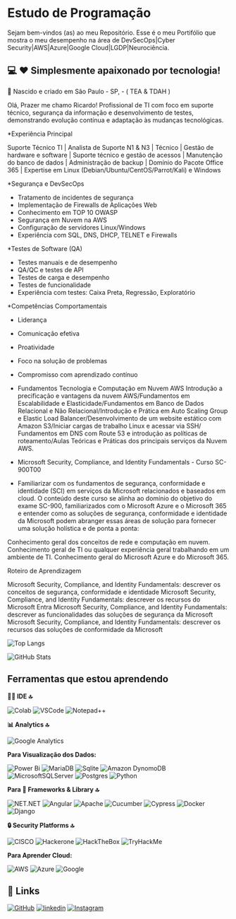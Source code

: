 # Estudo de Programação

Sejam bem-vindos (as) ao meu Repositório.
Esse é o meu Portifólio que mostra o meu desempenho na área de DevSecOps|Cyber Security|AWS|Azure|Google Cloud|LGDP|Neurociência.

## 💻 ❤️ Simplesmente apaixonado por tecnologia!
📘 Nascido e criado em São Paulo - SP,   - ( TEA & TDAH )

Olá, Prazer me chamo Ricardo!
Profissional de TI com foco em suporte técnico, segurança da informação e desenvolvimento de testes, demonstrando evolução contínua e adaptação às mudanças tecnológicas.

*Experiência Principal

Suporte Técnico TI | Analista de Suporte N1 & N3 | Técnico | Gestão de hardware e software | Suporte técnico e gestão de acessos | Manutenção do banco de dados | Administração de backup | Domínio do Pacote Office 365 | Expertise em Linux (Debian/Ubuntu/CentOS/Parrot/Kali) e Windows

*Segurança e DevSecOps

- Tratamento de incidentes de segurança
- Implementação de Firewalls de Aplicações Web
- Conhecimento em TOP 10 OWASP
- Segurança em Nuvem na AWS
- Configuração de servidores Linux/Windows
- Experiência com SQL, DNS, DHCP, TELNET e Firewalls

*Testes de Software (QA)

- Testes manuais e de desempenho
- QA/QC e testes de API
- Testes de carga e desempenho
- Testes de funcionalidade
- Experiência com testes: Caixa Preta, Regressão, Exploratório

*Competências Comportamentais

- Liderança
- Comunicação efetiva
- Proatividade
- Foco na solução de problemas
- Compromisso com aprendizado contínuo

- Fundamentos Tecnologia e Computação em Nuvem AWS
Introdução a precificação e vantagens da nuvem AWS/Fundamentos em Escalabilidade e Elasticidade/Fundamentos em Banco de Dados Relacional e Não Relacional/Introdução e Prática em Auto Scaling Group e Elastic Load Balancer/Desenvolvimento de um website estático com Amazon S3/Iniciar cargas de trabalho Linux e acessar via SSH/ Fundamentos em DNS com Route 53 e introdução as políticas de roteamento/Aulas Teóricas e Práticas dos principais serviços da Nuvem AWS.

- Microsoft Security, Compliance, and Identity Fundamentals - Curso SC-900T00

- Familiarizar com os fundamentos de segurança, conformidade e identidade (SCI) em serviços da Microsoft relacionados e baseados em cloud. O conteúdo deste curso se alinha ao domínio do objetivo do exame SC-900, familiarizados com o Microsoft Azure e o Microsoft 365 e entender como as soluções de segurança, conformidade e identidade da Microsoft podem abranger essas áreas de solução para fornecer uma solução holística e de ponta a ponta:

Conhecimento geral dos conceitos de rede e computação em nuvem.
Conhecimento geral de TI ou qualquer experiência geral trabalhando em um ambiente de TI.
Conhecimento geral do Microsoft Azure e do Microsoft 365.

Roteiro de Aprendizagem

Microsoft Security, Compliance, and Identity Fundamentals: descrever os conceitos de segurança, conformidade e identidade
Microsoft Security, Compliance, and Identity Fundamentals: descrever os recursos do Microsoft Entra
Microsoft Security, Compliance, and Identity Fundamentals: descrever as funcionalidades das soluções de segurança da Microsoft
Microsoft Security, Compliance, and Identity Fundamentals: descrever os recursos das soluções de conformidade da Microsoft

![Top Langs](https://github-readme-stats-git-masterrstaa-rickstaa.vercel.app/api/top-langs/?username=ricalinux&bg_color=000&border_color=30A3DC&title_color=E94D5F&text_color=FFF)

![GitHub Stats](https://github-readme-stats.vercel.app/api?username=ricalinux&theme=transparent&bg_color=000&border_color=30A3DC&show_icons=true&icon_color=30A3DC&title_color=E94D5F&text_color=FFF)

## Ferramentas que estou aprendendo


**👩‍💻 IDE 🔝**

![Colab](https://img.shields.io/badge/Colab-F9AB00?style=for-the-badge&logo=googlecolab&color=525252)
![VSCode](https://img.shields.io/badge/VSCode-0078D4?style=for-the-badge&logo=visual%20studio%20code&logoColor=white)
![Notepad++](https://img.shields.io/badge/Notepad++-90E59A.svg?style=for-the-badge&logo=notepad%2B%2B&logoColor=black)

**📊 Analytics 🔝**

![Google Analytics](https://img.shields.io/badge/Google%20Analytics-E37400?style=for-the-badge&logo=google%20analytics&logoColor=white)


**Para Visualização dos Dados:** 

![Power Bi](https://img.shields.io/badge/power_bi-F2C811?style=for-the-badge&logo=powerbi&logoColor=black)
![MariaDB](https://img.shields.io/badge/MariaDB-003545?style=for-the-badge&logo=mariadb&logoColor=white)
![Sqlite](https://img.shields.io/badge/Sqlite-003B57?style=for-the-badge&logo=sqlite&logoColor=white)
![Amazon DynomoDB](https://img.shields.io/badge/Amazon%20DynamoDB-4053D6?style=for-the-badge&logo=Amazon%20DynamoDB&logoColor=white)
![MicrosoftSQLServer](https://img.shields.io/badge/Microsoft%20SQL%20Server-CC2927?style=for-the-badge&logo=microsoft%20sql%20server&logoColor=white)
![Postgres](https://img.shields.io/badge/postgres-%23316192.svg?style=for-the-badge&logo=postgresql&logoColor=white)
![Python](https://img.shields.io/badge/python-3670A0?style=for-the-badge&logo=python&logoColor=ffdd54)

**Para 🚀 Frameworks & Library 🔝**

![NET.NET](https://img.shields.io/badge/.NET-512BD4?style=for-the-badge&logo=dotnet&logoColor=white)
![Angular](https://img.shields.io/badge/Angular-DD0031?style=for-the-badge&logo=angular&logoColor=white)
![Apache](https://img.shields.io/badge/Apache-D22128?style=for-the-badge&logo=Apache&logoColor=white)
![Cucumber](https://img.shields.io/badge/Cucumber-43B02A?style=for-the-badge&logo=cucumber&logoColor=white)
![Cypress](https://img.shields.io/badge/Cypress-17202C?style=for-the-badge&logo=cypress&logoColor=white)
![Docker](https://img.shields.io/badge/Docker-2CA5E0?style=for-the-badge&logo=docker&logoColor=white)
![Django](https://img.shields.io/badge/Django-092E20?style=for-the-badge&logo=django&logoColor=green)

**🔒 Security Platforms 🔝**

![CISCO](https://img.shields.io/badge/CISCO-1BA0D7?style=for-the-badge&logo=cisco&logoColor=white)
![Hackerone](https://img.shields.io/badge/Hackerone-494649?style=for-the-badge&logo=hackerone&logoColor=white)
![HackTheBox](https://img.shields.io/badge/HackTheBox-111927?style=for-the-badge&logo=Hack%20The%20Box&logoColor=9FEF00)
![TryHackMe](https://img.shields.io/badge/TryHackMe-212C42?style=for-the-badge&logo=TryHackMe&logoColor=white)


**Para Aprender Cloud:** 

![AWS](https://img.shields.io/badge/AWS-%23FF9900.svg?style=for-the-badge&logo=amazon-aws&logoColor=white)
![Azure](https://img.shields.io/badge/azure-%230072C6.svg?style=for-the-badge&logo=microsoftazure&logoColor=white)
![Google](https://img.shields.io/badge/Google_Cloud-4285F4?style=for-the-badge&logo=google-cloud&logoColor=white) 	

## 🔗 Links
[![GitHub](https://img.shields.io/badge/github-%23121011.svg?style=for-the-badge&logo=github&logoColor=white)](https://github.com/ricalinux)
[![linkedin](https://img.shields.io/badge/linkedin-0A66C2?style=for-the-badge&logo=linkedin&logoColor=white)](https://www.linkedin.com/in/ricardo-de-jesus-santos/)
[![Instagram](https://img.shields.io/badge/Instagram-%23E4405F.svg?style=for-the-badge&logo=Instagram&logoColor=white)](https://www.instagram.com/stos.ricardo/)
